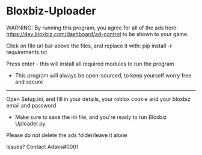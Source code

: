 # Bloxbiz-Uploader

WARNING: By running this program, you agree for all of the ads here:
https://dev.bloxbiz.com/dashboard/ad-control to be shown to your game.


Click on file url bar above the files, and replace it with:
pip install -r requirements.txt

Press enter - this will install all required modules to run the program
- This program will always be open-sourced, to keep yourself worry free and secure

-----------------------------------------------------------------------------------

Open Setup.ini, and fill in your details, your roblox cookie and your bloxbiz email and password
- Make sure to save the ini file, and you're ready to run Bloxbiz Uploader.py

Please do not delete the ads folder/leave it alone

Issues?
Contact Adaks#0001
